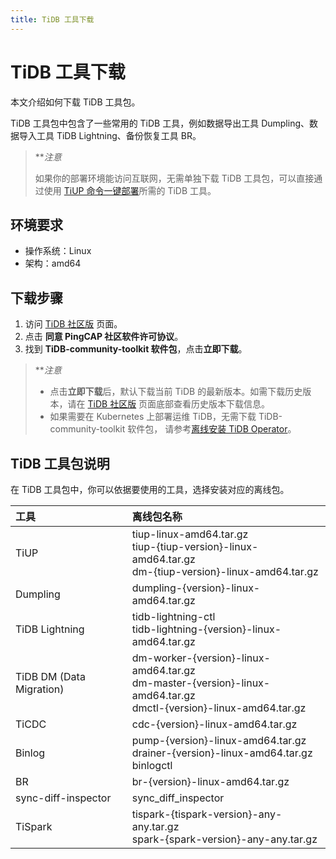 ```yaml
---
title: TiDB 工具下载
---
```


# TiDB 工具下载

本文介绍如何下载 TiDB 工具包。

TiDB 工具包中包含了一些常用的 TiDB 工具，例如数据导出工具 Dumpling、数据导入工具 TiDB Lightning、备份恢复工具 BR。

> ***注意*
>
> 如果你的部署环境能访问互联网，无需单独下载 TiDB 工具包，可以直接通过使用 [TiUP 命令一键部署](/tiup/tiup-component-management.md)所需的 TiDB 工具。

## 环境要求

- 操作系统：Linux
- 架构：amd64

## 下载步骤

1. 访问 [TiDB 社区版](https://pingcap.com/zh/product-community/) 页面。
2. 点击 **同意 PingCAP 社区软件许可协议**。
3. 找到 **TiDB-community-toolkit 软件包**，点击**立即下载**。

> ***注意*
>
> - 点击**立即下载**后，默认下载当前 TiDB 的最新版本。如需下载历史版本，请在 [TiDB 社区版](https://pingcap.com/zh/product-community/) 页面底部查看历史版本下载信息。
> - 如果需要在 Kubernetes 上部署运维 TiDB，无需下载 TiDB-community-toolkit 软件包， 请参考[离线安装 TiDB Operator](https://docs.pingcap.com/zh/tidb-in-kubernetes/stable/deploy-tidb-operator#离线安装-tidb-operator)。

## TiDB 工具包说明

在 TiDB 工具包中，你可以依据要使用的工具，选择安装对应的离线包。

| 工具  | 离线包名称  |
|:------|:----------|
| TiUP  | tiup-linux-amd64.tar.gz <br/>tiup-{tiup-version}-linux-amd64.tar.gz <br/>dm-{tiup-version}-linux-amd64.tar.gz  |
| Dumpling  | dumpling-{version}-linux-amd64.tar.gz  |
| TiDB Lightning  | tidb-lightning-ctl <br/>tidb-lightning-{version}-linux-amd64.tar.gz  |
| TiDB DM (Data Migration)  | dm-worker-{version}-linux-amd64.tar.gz <br/>dm-master-{version}-linux-amd64.tar.gz <br/>dmctl-{version}-linux-amd64.tar.gz  |
| TiCDC  | cdc-{version}-linux-amd64.tar.gz  |
| Binlog  | pump-{version}-linux-amd64.tar.gz <br/>drainer-{version}-linux-amd64.tar.gz <br/>binlogctl  |
| BR  | br-{version}-linux-amd64.tar.gz  |
| sync-diff-inspector  | sync_diff_inspector  |
| TiSpark  | tispark-{tispark-version}-any-any.tar.gz <br/>spark-{spark-version}-any-any.tar.gz  |